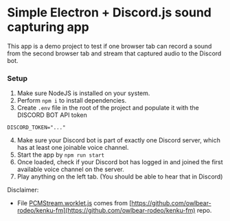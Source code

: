 # Simple Electron + Discord.js sound capturing app
This app is a demo project to test if one browser tab can record a sound from the second browser tab and stream that captured audio to the Discord bot.

### Setup
1. Make sure NodeJS is installed on your system.
2. Perform `npm i` to install dependencies.
3. Create `.env` file in the root of the project and populate it with the DISCORD BOT API token
```dotenv
DISCORD_TOKEN="..."
```
4. Make sure your Discord bot is part of exactly one Discord server, which has at least one joinable voice channel.
5. Start the app by `npm run start`
6. Once loaded, check if your Discord bot has logged in and joined the first available voice channel on the server.
7. Play anything on the left tab. (You should be able to hear that in Discord)


Disclaimer:
- File [PCMStream.worklet.js](src/PCMStream.worklet.js) comes from [https://github.com/owlbear-rodeo/kenku-fm](https://github.com/owlbear-rodeo/kenku-fm) repo.